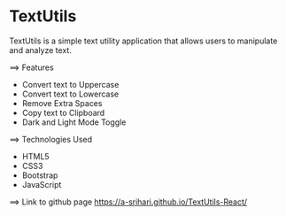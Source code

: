 # TextUtils 

TextUtils is a simple text utility application that allows users to manipulate and analyze text.

==> Features
- Convert text to Uppercase
- Convert text to Lowercase
- Remove Extra Spaces
- Copy text to Clipboard
- Dark and Light Mode Toggle

==> Technologies Used
- HTML5
- CSS3
- Bootstrap
- JavaScript

==> Link to github page
https://a-srihari.github.io/TextUtils-React/
